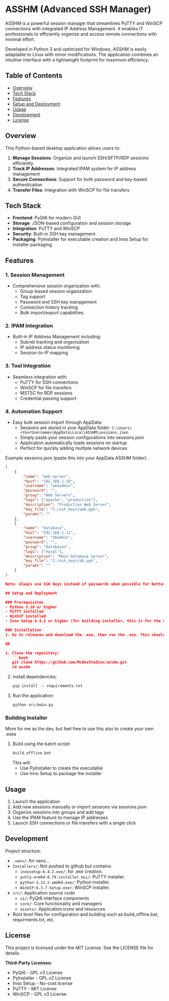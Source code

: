 # ASSHM (Advanced SSH Manager)
ASSHM is a powerful session manager that streamlines PuTTY and WinSCP connections with integrated IP Address Management. It enables IT professionals to efficiently organize and access remote connections with minimal effort.

Developed in Python 3 and optimized for Windows, ASSHM is easily adaptable to Linux with minor modifications. The application combines an intuitive interface with a lightweight footprint for maximum efficiency.

## Table of Contents
- [Overview](#overview)
- [Tech Stack](#tech-stack)
- [Features](#features)
- [Setup and Deployment](#setup-and-deployment)
- [Usage](#usage)
- [Development](#development)
- [License](#license)

## Overview
This Python-based desktop application allows users to:
1. **Manage Sessions**: Organize and launch SSH/SFTP/RDP sessions efficiently
2. **Track IP Addresses**: Integrated IPAM system for IP address management
3. **Secure Connections**: Support for both password and key-based authentication
4. **Transfer Files**: Integration with WinSCP for file transfers

## Tech Stack
- **Frontend**: PyQt6 for modern GUI
- **Storage**: JSON-based configuration and session storage
- **Integration**: PuTTY and WinSCP
- **Security**: Built-in SSH key management
- **Packaging**: PyInstaller for executable creation and Inno Setup for installer packaging

## Features

### 1. Session Management
- Comprehensive session organization with:
  - Group-based session organization
  - Tag support
  - Password and SSH key management
  - Connection history tracking
  - Bulk import/export capabilities

### 2. IPAM Integration
- Built-in IP Address Management including:
  - Subnet tracking and organization
  - IP address status monitoring
  - Session-to-IP mapping

### 3. Tool Integration
- Seamless integration with:
  - PuTTY for SSH connections
  - WinSCP for file transfers
  - MSTSC for RDP sessions
  - Credential passing support

### 4. Automation Support
- Easy bulk session import through AppData:
  - Sessions are stored in your AppData folder: `C:\Users\<YourUsername>\AppData\Local\ASSHM\sessions.json`
  - Simply paste your session configurations into sessions.json
  - Application automatically loads sessions on startup
  - Perfect for quickly adding multiple network devices

Example sessions.json (paste this into your AppData ASSHM folder):
```json
[
    {
        "name": "web-server",
        "host": "192.168.1.10",
        "username": "webadmin",
        "password": "",
        "group": "Web Servers",
        "tags": ["apache", "production"],
        "description": "Production Web Server",
        "key_file": "C:/ssh_keys/web.ppk",
        "params": ""
    },
    {
        "name": "database",
        "host": "192.168.1.11",
        "username": "dbadmin",
        "password": "",
        "group": "Databases",
        "tags": ["mysql"],
        "description": "Main Database Server",
        "key_file": "C:/ssh_keys/db.ppk",
        "params": ""
    }
]

Note: Always use SSH keys instead of passwords when possible for better security. The SSH key file must be .PPK as per PuTTY and WinSCP demands. 

## Setup and Deployment

### Prerequisites
- Python 3.10 or higher
- PuTTY installed
- WinSCP installed
- Inno Setup 6.4.2 or higher (for building installer, this is for the dev more than the user). 

### Installation
1. Go to releases and download the .exe, then run the .exe. This should work in an offline or air-gapped enviroment, as the .exe packages installers for PuTTY and WinSCP. 

OR 

1. Clone the repository:
   ```bash
   git clone https://github.com/McDevStudios/asshm.git
   cd asshm
   ```

2. Install dependencies:
   ```bash
   pip install -r requirements.txt
   ```

3. Run the application:
   ```bash
   python src/main.py
   ```

### Building Installer
More for me as the dev, but feel free to use this also to create your own .exes
1. Build using the batch script:
   ```bash
   build_offline.bat
   ```
   This will:
   - Use PyInstaller to create the executable
   - Use Inno Setup to package the installer

## Usage
1. Launch the application
2. Add new sessions manually or import sessions via sessions.json
3. Organize sessions into groups and add tags
4. Use the IPAM feature to manage IP addresses
5. Launch SSH connections or file transfers with a single click

## Development
Project structure:
- `.venv/`: for venv...
- `Installers/`: Not pushed to github but contains: 
  - `innosetup-6.4.2.exe/`: for .exe creation. 
  - `putty-arm64-0.79-installer.msi/`: PuTTY installer. 
  - `python-3.13.2-amd64.exe/`: Python installer.
  - `WinSCP-6.3.7-Setup.exe/`: WinSCP installer.
- `src/`: Application source code
  - `ui/`: PyQt6 interface components
  - `core/`: Core functionality and managers
  - `assets/`: Application icons and resources
- Root level files for configuration and building such as build_offline.bat, requirments.txt, etc. 

## License
This project is licensed under the MIT License. See the LICENSE file for details.

**Third-Party Licenses:**
- PyQt6 - GPL v3 License
- PyInstaller - GPL v2 License
- Inno Setup - No-cost license
- PuTTY - MIT License
- WinSCP - GPL v3 License